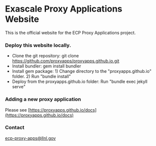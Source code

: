 Exascale Proxy Applications Website
===================================

This is the official website for the ECP Proxy Applications project.

### Deploy this website locally.

- Clone the git repository: git clone https://github.com/proxyapps/proxyapps.github.io.git
- Install bundler: gem install bundler
- Install gem package: 1) Change directory to the "proxyapps.github.io" folder. 2) Run "bundle install"
- Deploy from the proxyapps.github.io folder: Run "bundle exec jekyll serve"

### Adding a new proxy application

Please see [https://proxyapps.github.io/docs](https://proxyapps.github.io/docs)

### Contact

<ecp-proxy-apps@llnl.gov>
